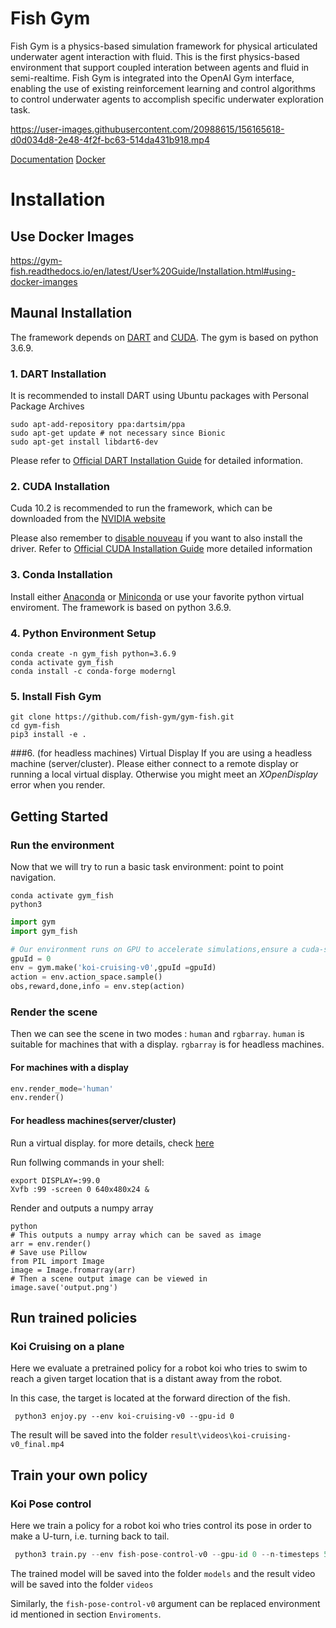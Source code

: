 # Fish Gym
Fish Gym is a physics-based simulation framework for physical articulated underwater agent interaction with fluid.
This is the first physics-based environment that support coupled interation between agents and fluid in semi-realtime.
Fish Gym is integrated into the OpenAI Gym interface, enabling the use of existing reinforcement learning and control algorithms to control underwater agents to accomplish specific underwater exploration task.

https://user-images.githubusercontent.com/20988615/156165618-d0d034d8-2e48-4f2f-bc63-514da431b918.mp4

[Documentation](https://gym-fish.readthedocs.io/) 
[Docker](https://gym-fish.readthedocs.io/en/latest/User%20Guide/Installation.html#using-docker-imanges)

# Installation
## Use Docker Images
https://gym-fish.readthedocs.io/en/latest/User%20Guide/Installation.html#using-docker-imanges

## Maunal Installation

The framework depends on [DART](https://github.com/dartsim/dart) and [CUDA](https://developer.nvidia.com/cuda-toolkit). The gym is based on python 3.6.9.

### 1. DART Installation

It is recommended to install DART using Ubuntu packages with Personal Package Archives
```
sudo apt-add-repository ppa:dartsim/ppa
sudo apt-get update # not necessary since Bionic
sudo apt-get install libdart6-dev
```
Please refer to [Official DART Installation Guide](http://dartsim.github.io/install_dart_on_ubuntu.html) for detailed information.

### 2. CUDA Installation
Cuda 10.2 is recommended to run the framework, which can be downloaded from the [NVIDIA website](https://developer.nvidia.com/cuda-10.2-download-archive?target_os=Linux&target_arch=x86_64&target_distro=Ubuntu&target_version=1804&target_type=runfilelocal)

Please also remember to [disable nouveau](https://docs.nvidia.com/cuda/cuda-installation-guide-linux/index.html#runfile-nouveau) if you want to also install the driver. Refer to [Official CUDA Installation Guide](https://docs.nvidia.com/cuda/cuda-installation-guide-linux/index.html) more detailed information

### 3. Conda Installation
Install either [Anaconda](https://www.anaconda.com/products/individual#Anaconda%20Installers) or [Miniconda](https://docs.conda.io/en/latest/miniconda.html) or use your favorite python virtual enviroment. The framework is based on python 3.6.9.

### 4. Python Environment Setup
```shell
conda create -n gym_fish python=3.6.9
conda activate gym_fish
conda install -c conda-forge moderngl
```

### 5. Install Fish Gym
```shell
git clone https://github.com/fish-gym/gym-fish.git
cd gym-fish
pip3 install -e .
```


###6. (for headless machines) Virtual Display
If you are using a headless machine (server/cluster). Please either connect to a remote display or running a local virtual display. Otherwise you might meet an *XOpenDisplay* error when you render.

## Getting Started
### Run the environment
Now that we will try to run a basic task environment: point to point navigation.
```shell
conda activate gym_fish
python3
```
```python
import gym
import gym_fish

# Our environment runs on GPU to accelerate simulations,ensure a cuda-supported GPU exists on your machine
gpuId = 0
env = gym.make('koi-cruising-v0',gpuId =gpuId)
action = env.action_space.sample()
obs,reward,done,info = env.step(action)
```

### Render the scene
Then we can see the scene in two modes : `human` and `rgbarray`.
`human` is suitable for machines that with a display.
`rgbarray` is for headless machines.

#### For machines with a display
```python
env.render_mode='human'
env.render()
```

#### For headless machines(server/cluster)
Run a virtual display. for more details, check [here](https://moderngl.readthedocs.io/en/latest/techniques/headless_ubuntu_18_server.html)

Run follwing commands in your shell:
```shell
export DISPLAY=:99.0
Xvfb :99 -screen 0 640x480x24 &
```

Render and outputs a numpy array
```
python
# This outputs a numpy array which can be saved as image
arr = env.render()
# Save use Pillow
from PIL import Image
image = Image.fromarray(arr)
# Then a scene output image can be viewed in
image.save('output.png')
```

## Run trained policies

### Koi Cruising on a plane

Here we evaluate a pretrained policy for a robot koi who tries to swim to reach a given target location that is a distant away from the robot.

In this case, the target is located at the forward direction of the fish.

```shell
 python3 enjoy.py --env koi-cruising-v0 --gpu-id 0
```

The result will be saved into the folder ``result\videos\koi-cruising-v0_final.mp4``

## Train your own policy

### Koi Pose control

Here we train a policy for a robot koi who tries control its pose in order to make a U-turn, i.e. turning back to tail.

```python
 python3 train.py --env fish-pose-control-v0 --gpu-id 0 --n-timesteps 50000 --eval-freq 2000 --eval-episodes 1
```

The trained model will be saved into the folder ``models`` and the result video will be saved into the folder ``videos``

Similarly, the ``fish-pose-control-v0`` argument can be replaced environment id mentioned in section ``Enviroments``.
